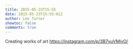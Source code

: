 ```yaml
---
title: 2015-05-23T15-55
date: 2015-05-23T15:55:01Z
author: Lee Turner
showtoc: false
comments: true
---
```


Creating works of art https://instagram.com/p/3B7vuVMiyO/

